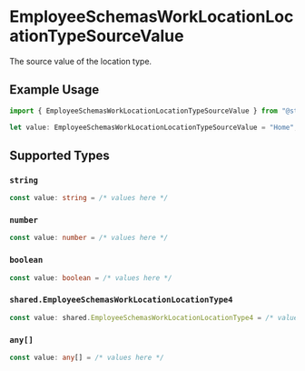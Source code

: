 # EmployeeSchemasWorkLocationLocationTypeSourceValue

The source value of the location type.

## Example Usage

```typescript
import { EmployeeSchemasWorkLocationLocationTypeSourceValue } from "@stackone/stackone-client-ts/sdk/models/shared";

let value: EmployeeSchemasWorkLocationLocationTypeSourceValue = "Home";
```

## Supported Types

### `string`

```typescript
const value: string = /* values here */
```

### `number`

```typescript
const value: number = /* values here */
```

### `boolean`

```typescript
const value: boolean = /* values here */
```

### `shared.EmployeeSchemasWorkLocationLocationType4`

```typescript
const value: shared.EmployeeSchemasWorkLocationLocationType4 = /* values here */
```

### `any[]`

```typescript
const value: any[] = /* values here */
```

